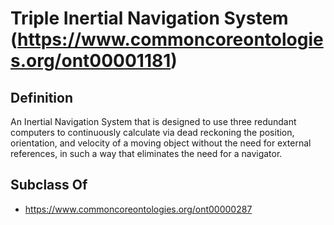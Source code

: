 # Triple Inertial Navigation System (https://www.commoncoreontologies.org/ont00001181)

## Definition
An Inertial Navigation System that is designed to use three redundant computers to continuously calculate via dead reckoning the position, orientation, and velocity of a moving object without the need for external references, in such a way that eliminates the need for a navigator.

## Subclass Of
- https://www.commoncoreontologies.org/ont00000287

